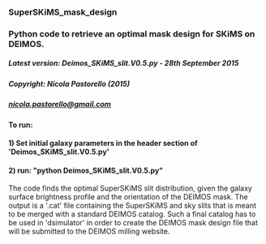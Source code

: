 ### SuperSKiMS_mask_design
### Python code to retrieve an optimal mask design for SKiMS on DEIMOS. 

##### Latest version: Deimos_SKiMS_slit.V0.5.py - 28th September 2015

##### Copyright: Nicola Pastorello (2015)
##### nicola.pastorello@gmail.com

#### To run: 
####   1) Set initial galaxy parameters in the header section of 'Deimos_SKiMS_slit.V0.5.py'
####   2) run: "python Deimos_SKiMS_slit.V0.5.py"


The code finds the optimal SuperSKiMS slit distribution, given the galaxy surface 
brightness profile and the orientation of the DEIMOS mask. 
The output is a '.cat' file containing the SuperSKiMS and sky slits that is meant to be 
merged with a standard DEIMOS catalog. Such a final catalog has to be used in 
'dsimulator' in order to create the DEIMOS mask design file that will be submitted to 
the DEIMOS milling website. 
